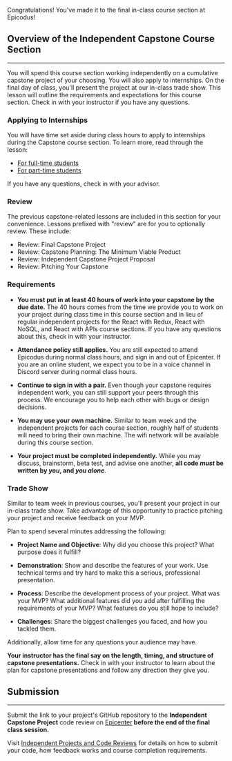 Congratulations! You've made it to the final in-class course section at Epicodus! 

## Overview of the Independent Capstone Course Section
---

You will spend this course section working independently on a cumulative capstone project of your choosing. You will also apply to internships.  On the final day of class, you'll present the project at our in-class trade show. 
This lesson will outline the requirements and expectations for this course section. Check in with your instructor if you have any questions.
 
### Applying to Internships

You will have time set aside during class hours to apply to internships during the Capstone course section. To learn more, read through the lesson:

* [For full-time students](/react/independent-capstone/career-services-day) 
* [For part-time students](/react/independent-capstone-part-2/career-services-day)

If you have any questions, check in with your advisor.

### Review

The previous capstone-related lessons are included in this section for your convenience. Lessons prefixed with "review" are for you to optionally review. These include:

* Review: Final Capstone Project
* Review: Capstone Planning: The Minimum Viable Product
* Review: Independent Capstone Project Proposal
* Review: Pitching Your Capstone

### Requirements

* **You must put in at least 40 hours of work into your capstone by the due date.** The 40 hours comes from the time we provide you to work on your project during class time in this course section and in lieu of regular independent projects for the React with Redux, React with NoSQL, and React with APIs course sections. If you have any questions about this, check in with your instructor.

* **Attendance policy still applies.** You are still expected to attend Epicodus during normal class hours, and sign in and out of Epicenter. If you are an online student, we expect you to be in a voice channel in Discord server during normal class hours.

* **Continue to sign in with a pair.** Even though your capstone requires independent work, you can still support your peers through this process. We encourage you to help each other with bugs or design decisions. 

* **You may use your own machine.** Similar to team week and the independent projects for each course section, roughly half of  students will need to bring their own machine. The wifi network will be available during this course section. 

* **Your project must be completed independently.** While you may discuss, brainstorm, beta test, and advise one another, **all code _must_ be written by _you_, and _you alone_**. 

### Trade Show

Similar to team week in previous courses, you'll present your project in our in-class trade show. Take advantage of this opportunity to practice pitching your project and receive feedback on your MVP.

Plan to spend several minutes addressing the following:

*  **Project Name and Objective**: Why did you choose this project?  What purpose does it fulfill? 

*  **Demonstration**: Show and describe the features of your work. Use technical terms and try hard to make this a serious, professional presentation.

*  **Process**:  Describe the development process of your project. What was your MVP? What additional features did you add after fulfilling the requirements of your MVP? What features do you still hope to include? 

*  **Challenges**:  Share the biggest challenges you faced, and how you tackled them. 

Additionally, allow time for any questions your audience may have. 

**Your instructor has the final say on the length, timing, and structure of capstone presentations.** Check in with your instructor to learn about the plan for capstone presentations and follow any direction they give you.

## Submission
---

Submit the link to your project's GitHub repository to the **Independent Capstone Project**  code review on [Epicenter](https://epicenter.epicodus.com/) **before the end of the final class session.**

Visit [Independent Projects and Code Reviews](/pre-work/getting-started-at-epicodus/independent-projects-and-code-reviews) for details on how to submit your code, how feedback works and course completion requirements.


